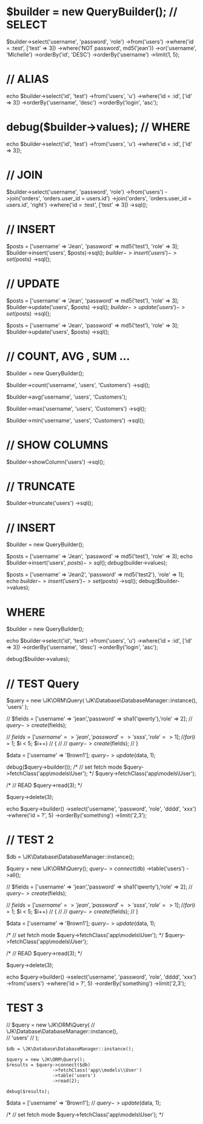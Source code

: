 $builder = new QueryBuilder();
// SELECT
======================================================
$builder->select('username', 'password', 'role')
->from('users')
->where('id = :test', ['test' => 3])
->where('NOT password', md5('jean'))
->or('username', 'Michelle')
->orderBy('id', 'DESC')
->orderBy('username')
->limit(1, 5);
 

 // ALIAS
 ====================================================
 echo $builder->select('id', 'test')
        ->from('users', 'u')
        ->where('id = :id', ['id' => 3])
        ->orderBy('username', 'desc')
        ->orderBy('login', 'asc');

 debug($builder->values);
// WHERE
===================================================
echo $builder->select('id', 'test')
            ->from('users', 'u')
            ->where('id = :id', ['id' => 3]);


// JOIN
===================================================
$builder->select('username', 'password', 'role')
->from('users')
->join('orders', 'orders.user_id = users.id')
->join('orders', 'orders.user_id = users.id', 'right')
->where('id = :test', ['test' => 3])
->sql();

// INSERT
===================================================
$posts = ['username' => 'Jean', 'password' => md5('test'), 'role' => 3];
$builder->insert('users', $posts)->sql();
$builder->insert('users')
->set($posts)
->sql();


// UPDATE
===================================================
$posts = ['username' => 'Jean', 'password' => md5('test'), 'role' => 3];
$builder->update('users', $posts)
->sql();
$builder->update('users')
->set($posts)
->sql();

$posts = ['username' => 'Jean', 'password' => md5('test'), 'role' => 3];
$builder->update('users', $posts)
->sql();


// COUNT, AVG , SUM ...
===================================================
$builder = new QueryBuilder();
 
$builder->count('username', 'users', 'Customers')
       ->sql();

$builder->avg('username', 'users', 'Customers');

 $builder->max('username', 'users', 'Customers')
           ->sql();

 $builder->min('username', 'users', 'Customers')
           ->sql();



// SHOW COLUMNS
=================================================== 
 $builder->showColumn('users')
           ->sql();

// TRUNCATE
===================================================
$builder->truncate('users')
           ->sql();



// INSERT
========================================================
$builder = new QueryBuilder();
     
$posts = ['username' => 'Jean', 'password' => md5('test'), 'role' => 3];
echo $builder->insert('users', $posts)->sql();
debug($builder->values);

$posts = ['username' => 'Jean2', 'password' => md5('test2'), 'role' => 1];
echo $builder->insert('users')
->set($posts)
->sql();
debug($builder->values);

WHERE 
============================================================
$builder = new QueryBuilder();
     
echo $builder->select('id', 'test')
            ->from('users', 'u')
            ->where('id = :id', ['id' => 3])
            ->orderBy('username', 'desc')
            ->orderBy('login', 'asc');


debug($builder->values);

// TEST Query
==========================================================
$query = new \JK\ORM\Query(
  \JK\Database\DatabaseManager::instance(),  
  'users'
);


// $fields = ['username' => 'jean','password' => sha1('qwerty'),'role' => 2];
// $query->create($fields);

// $fields = ['username' => 'jean', 'password' => 'ssss', 'role' => 1];
// for($i = 1; $i < 5; $i++)
// {
//    // $query->create($fields);
// }

$data = ['username' => 'Brown1'];
$query->update($data, 1);

debug($query->builder());
/*
 // set fetch mode 
 $query->fetchClass('app\\models\\User'); 
*/
$query->fetchClass('app\\models\\User'); 

/*
 // READ
 $query->read(3);
*/

$query->delete(3);

echo $query->builder()
           ->select('username', 'password', 'role', 'dddd', 'xxx')
           ->where('id = ?', 5)
           ->orderBy('something')
           ->limit('2,3');



// TEST 2
=====================================================
$db = \JK\Database\DatabaseManager::instance();

$query = new \JK\ORM\Query();
$query->connect($db)
->table('users')
->all();


// $fields = ['username' => 'jean','password' => sha1('qwerty'),'role' => 2];
// $query->create($fields);

// $fields = ['username' => 'jean', 'password' => 'ssss', 'role' => 1];
// for($i = 1; $i < 5; $i++)
// {
//    // $query->create($fields);
// }

$data = ['username' => 'Brown1'];
$query->update($data, 1);

/*
// set fetch mode 
$query->fetchClass('app\\models\\User'); 
*/
$query->fetchClass('app\\models\\User'); 

/*
// READ
$query->read(3);
*/

$query->delete(3);

echo $query->builder()
 ->select('username', 'password', 'role', 'dddd', 'xxx')
 ->from('users')
 ->where('id = ?', 5)
 ->orderBy('something')
 ->limit('2,3');


TEST 3
==================================================
 // $query = new \JK\ORM\Query(
   //    \JK\Database\DatabaseManager::instance(),  
   //    'users'
   // );

    $db = \JK\Database\DatabaseManager::instance();

    $query = new \JK\ORM\Query();
    $results = $query->connect($db)
                     ->fetchClass('app\\models\\User')
                     ->table('users')
                     ->read(2);
    
    debug($results);

   $data = ['username' => 'Brown1'];
   // $query->update($data, 1);

   /*
     // set fetch mode 
     $query->fetchClass('app\\models\\User'); 
   */
    

